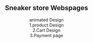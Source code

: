 
<center>

  <h2>Sneaker store Webspages</h2>
  <p>animated Design<br>
    1.product Design<br>
    2.Cart Design <br>
    3.Payment page
</center>
